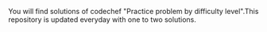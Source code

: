 You will find solutions of codechef "Practice problem by difficulty level".This repository is updated everyday with one to two solutions.
